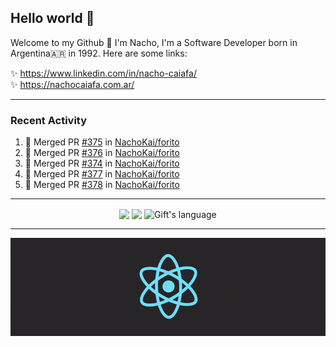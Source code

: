 ## Hello world 👋  
Welcome to my Github 🧙‍ I'm Nacho, I'm a Software Developer born in Argentina🇦🇷 in 1992. Here are some links:  
  
✨ https://www.linkedin.com/in/nacho-caiafa/  
✨ https://nachocaiafa.com.ar/  

---

### Recent Activity

<!--START_SECTION:activity-->
1. 🎉 Merged PR [#375](https://github.com/NachoKai/forito/pull/375) in [NachoKai/forito](https://github.com/NachoKai/forito)
2. 🎉 Merged PR [#376](https://github.com/NachoKai/forito/pull/376) in [NachoKai/forito](https://github.com/NachoKai/forito)
3. 🎉 Merged PR [#374](https://github.com/NachoKai/forito/pull/374) in [NachoKai/forito](https://github.com/NachoKai/forito)
4. 🎉 Merged PR [#377](https://github.com/NachoKai/forito/pull/377) in [NachoKai/forito](https://github.com/NachoKai/forito)
5. 🎉 Merged PR [#378](https://github.com/NachoKai/forito/pull/378) in [NachoKai/forito](https://github.com/NachoKai/forito)
<!--END_SECTION:activity-->

---

<p align="center">
    <img align='center' src="https://github-readme-stats.vercel.app/api?username=NachoKai&theme=react&hide_border=true&include_all_commits=false&count_private=true">
    <img align='center' src="https://github-readme-streak-stats.herokuapp.com/?user=NachoKai&theme=react&hide_border=true">
    <img align="center" src="https://github-readme-stats.vercel.app/api/top-langs?username=NachoKai&langs_count=10&show_icons=true&locale=en&layout=compact&theme=react" alt="Gift's language" height="192px"  width="500px"/>
</p>

---

<img align='center' src='https://raw.githubusercontent.com/NachoKai/NachoKai/master/x3x5w638kkixi9s3h3vw.gif' >
